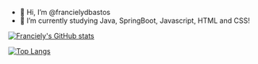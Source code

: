 - 👋 Hi, I’m @francielydbastos
- 🌱 I’m currently studying Java, SpringBoot, Javascript, HTML and CSS!

[![Franciely's GitHub stats](https://github-readme-stats.vercel.app/api?username=francielydbastos&theme=tokyonight&count_private=true)](https://github.com/francielydbastos)

[![Top Langs](https://github-readme-stats.vercel.app/api/top-langs/?username=francielydbastos&theme=tokyonight&layout=compact)](https://github.com/francielydbastos)

<!---
francielydbastos/francielydbastos is a ✨ special ✨ repository because its `README.md` (this file) appears on your GitHub profile.
You can click the Preview link to take a look at your changes.
--->
